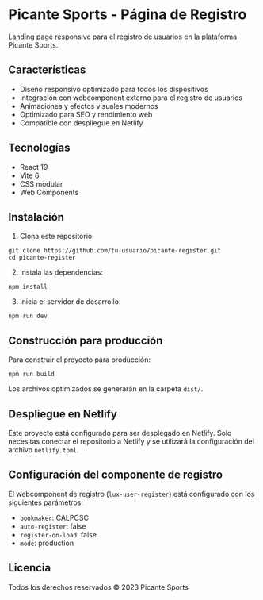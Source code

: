 # Picante Sports - Página de Registro

Landing page responsive para el registro de usuarios en la plataforma Picante Sports.

## Características

- Diseño responsivo optimizado para todos los dispositivos
- Integración con webcomponent externo para el registro de usuarios
- Animaciones y efectos visuales modernos
- Optimizado para SEO y rendimiento web
- Compatible con despliegue en Netlify

## Tecnologías

- React 19
- Vite 6
- CSS modular
- Web Components

## Instalación

1. Clona este repositorio:
```
git clone https://github.com/tu-usuario/picante-register.git
cd picante-register
```

2. Instala las dependencias:
```
npm install
```

3. Inicia el servidor de desarrollo:
```
npm run dev
```

## Construcción para producción

Para construir el proyecto para producción:

```
npm run build
```

Los archivos optimizados se generarán en la carpeta `dist/`.

## Despliegue en Netlify

Este proyecto está configurado para ser desplegado en Netlify. Solo necesitas conectar el repositorio a Netlify y se utilizará la configuración del archivo `netlify.toml`.

## Configuración del componente de registro

El webcomponent de registro (`lux-user-register`) está configurado con los siguientes parámetros:

- `bookmaker`: CALPCSC
- `auto-register`: false
- `register-on-load`: false
- `mode`: production

## Licencia

Todos los derechos reservados © 2023 Picante Sports

